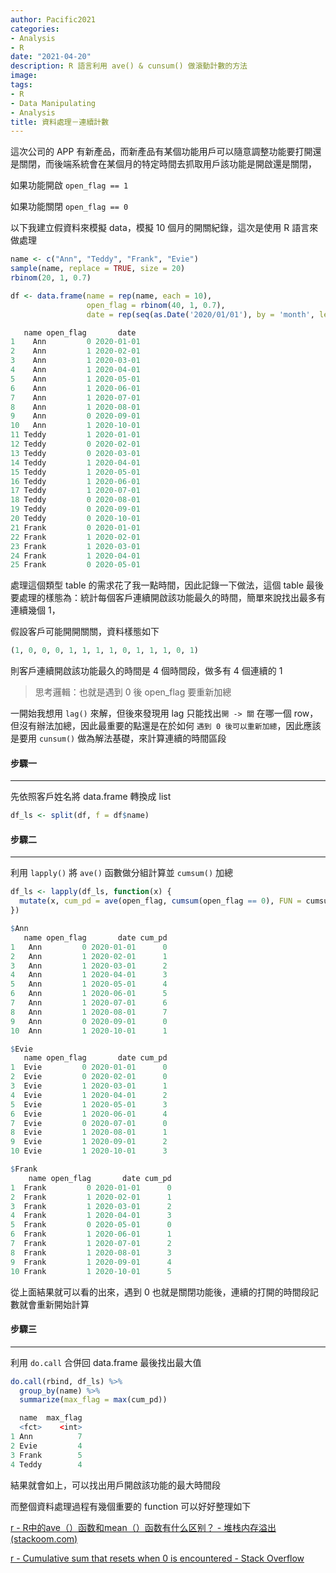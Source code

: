 ```yaml
---
author: Pacific2021
categories:
- Analysis
- R
date: "2021-04-20"
description: R 語言利用 ave() & cunsum() 做滾動計數的方法
image: 
tags:
- R
- Data Manipulating
- Analysis
title: 資料處理－連續計數
---
```


這次公司的 APP 有新產品，而新產品有某個功能用戶可以隨意調整功能要打開還是關閉，而後端系統會在某個月的特定時間去抓取用戶該功能是開啟還是關閉，

如果功能開啟 `open_flag == 1`

如果功能關閉 `open_flag == 0`

以下我建立假資料來模擬 data，模擬 10 個月的開關紀錄，這次是使用 R 語言來做處理

```R
name <- c("Ann", "Teddy", "Frank", "Evie")
sample(name, replace = TRUE, size = 20)
rbinom(20, 1, 0.7)

df <- data.frame(name = rep(name, each = 10),
                 open_flag = rbinom(40, 1, 0.7),
                 date = rep(seq(as.Date('2020/01/01'), by = 'month', length.out = 10), times = 4, each = 1))
```

```R
   name open_flag       date
1    Ann         0 2020-01-01
2    Ann         1 2020-02-01
3    Ann         1 2020-03-01
4    Ann         1 2020-04-01
5    Ann         1 2020-05-01
6    Ann         1 2020-06-01
7    Ann         1 2020-07-01
8    Ann         1 2020-08-01
9    Ann         0 2020-09-01
10   Ann         1 2020-10-01
11 Teddy         1 2020-01-01
12 Teddy         0 2020-02-01
13 Teddy         0 2020-03-01
14 Teddy         1 2020-04-01
15 Teddy         1 2020-05-01
16 Teddy         1 2020-06-01
17 Teddy         1 2020-07-01
18 Teddy         0 2020-08-01
19 Teddy         0 2020-09-01
20 Teddy         0 2020-10-01
21 Frank         0 2020-01-01
22 Frank         1 2020-02-01
23 Frank         1 2020-03-01
24 Frank         1 2020-04-01
25 Frank         0 2020-05-01

```

處理這個類型 table 的需求花了我一點時間，因此記錄一下做法，這個 table 最後要處理的樣態為：統計每個客戶連續開啟該功能最久的時間，簡單來說找出最多有連續幾個 1，

假設客戶可能開開關關，資料樣態如下

```R
(1, 0, 0, 0, 1, 1, 1, 1, 0, 1, 1, 1, 0, 1)
```

則客戶連續開啟該功能最久的時間是 4 個時間段，做多有 4 個連續的 1

> 思考邏輯：也就是遇到 0 後 open_flag 要重新加總

一開始我想用 `lag()` 來解，但後來發現用 lag 只能找出`開 -> 關` 在哪一個 row，但沒有辦法加總，因此最重要的點還是在於如何 `遇到 0 後可以重新加總`，因此應該是要用 `cunsum()` 做為解法基礎，來計算連續的時間區段

#### 步驟一

---

先依照客戶姓名將 data.frame 轉換成 list

```R
df_ls <- split(df, f = df$name)
```

#### 步驟二

---

利用 `lapply()` 將 `ave()` 函數做分組計算並 `cumsum()` 加總

```r
df_ls <- lapply(df_ls, function(x) {
  mutate(x, cum_pd = ave(open_flag, cumsum(open_flag == 0), FUN = cumsum))
})
```

```R
$Ann
   name open_flag       date cum_pd
1   Ann         0 2020-01-01      0
2   Ann         1 2020-02-01      1
3   Ann         1 2020-03-01      2
4   Ann         1 2020-04-01      3
5   Ann         1 2020-05-01      4
6   Ann         1 2020-06-01      5
7   Ann         1 2020-07-01      6
8   Ann         1 2020-08-01      7
9   Ann         0 2020-09-01      0
10  Ann         1 2020-10-01      1

$Evie
   name open_flag       date cum_pd
1  Evie         0 2020-01-01      0
2  Evie         0 2020-02-01      0
3  Evie         1 2020-03-01      1
4  Evie         1 2020-04-01      2
5  Evie         1 2020-05-01      3
6  Evie         1 2020-06-01      4
7  Evie         0 2020-07-01      0
8  Evie         1 2020-08-01      1
9  Evie         1 2020-09-01      2
10 Evie         1 2020-10-01      3

$Frank
    name open_flag       date cum_pd
1  Frank         0 2020-01-01      0
2  Frank         1 2020-02-01      1
3  Frank         1 2020-03-01      2
4  Frank         1 2020-04-01      3
5  Frank         0 2020-05-01      0
6  Frank         1 2020-06-01      1
7  Frank         1 2020-07-01      2
8  Frank         1 2020-08-01      3
9  Frank         1 2020-09-01      4
10 Frank         1 2020-10-01      5
```

從上面結果就可以看的出來，遇到 0 也就是關閉功能後，連續的打開的時間段記數就會重新開始計算

#### 步驟三

---

利用 `do.call` 合併回 data.frame 最後找出最大值

```R
do.call(rbind, df_ls) %>%
  group_by(name) %>% 
  summarize(max_flag = max(cum_pd))
```

```R
  name  max_flag
  <fct>    <int>
1 Ann          7
2 Evie         4
3 Frank        5
4 Teddy        4
```

結果就會如上，可以找出用戶開啟該功能的最大時間段

而整個資料處理過程有幾個重要的 function 可以好好整理如下





[r - R中的ave（）函数和mean（）函数有什么区别？ - 堆栈内存溢出 (stackoom.com)](https://stackoom.com/question/3t6uV/R中的ave-函数和mean-函数有什么区别)

[r - Cumulative sum that resets when 0 is encountered - Stack Overflow](https://stackoverflow.com/questions/32501902/cumulative-sum-that-resets-when-0-is-encountered)